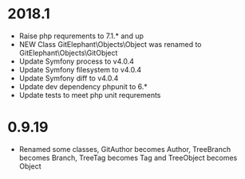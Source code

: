 # 2018.1

* Raise php requrements to 7.1.* and up
* NEW Class GitElephant\Objects\Object was renamed to GitElephant\Objects\GitObject
* Update Symfony process to v4.0.4
* Update Symfony filesystem to v4.0.4
* Update Symfony diff to v4.0.4
* Update dev dependency phpunit to 6.*
* Update tests to meet php unit requrements

# 0.9.19

* Renamed some classes, GitAuthor becomes Author, TreeBranch becomes Branch, TreeTag becomes Tag and TreeObject becomes Object